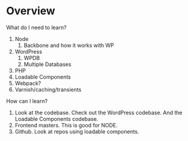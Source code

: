 # Overview

What do I need to learn?

1. Node
   1. Backbone and how it works with WP
2. WordPress
   1. WPDB
   2. Multiple Databases
3. PHP
4. Loadable Components
5. Webpack?
6. Varnish/caching/transients


How can I learn?
1. Look at the codebase. Check out the WordPress codebase. And the Loadable Components codebase.
2. Frontend masters. This is good for NODE.
3. Github. Look at repos using loadable components.

